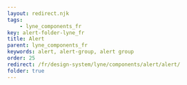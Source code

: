 ```yaml
---
layout: redirect.njk
tags: 
    - lyne_components_fr
key: alert-folder-lyne_fr
title: Alert
parent: lyne_components_fr
keywords: alert, alert-group, alert group
order: 25
redirect: /fr/design-system/lyne/components/alert/alert/
folder: true
---
```

